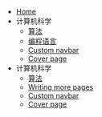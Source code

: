 * [Home](/)
* 计算机科学
  * [算法](computer-science/algorithm/README.md)
  * [编程语言](computer-science/programming/README.md)
  * [Custom navbar](custom-navbar.md)
  * [Cover page](cover.md)
* 计算机科学
  * [算法](computer-science/algorithm/README.md)
  * [Writing more pages](more-pages.md)
  * [Custom navbar](custom-navbar.md)
  * [Cover page](cover.md)
